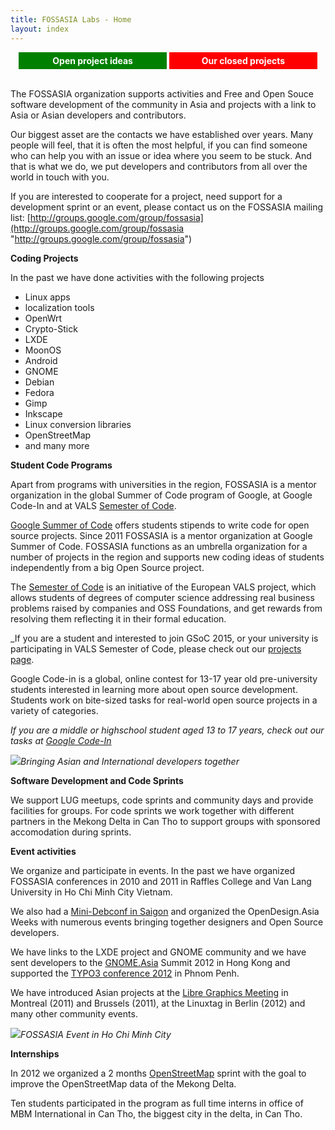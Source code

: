 ```yaml
---
title: FOSSASIA Labs - Home
layout: index
---
```

<div style="overflow: hidden; width: 100%; padding: 0px; text-align: center">
<span onclick="document.location.href = 'ideas.html'" style="min-width:45%;width:45%;display:inline-block;max-width:45%;background-color:green;color:white;margin:0;padding:5px;cursor:pointer;font-weight:bold">Open project ideas</span> 
<span onclick="document.location.href = 'archive.html'" style="min-width:45%;width:45%;display:inline-block;max-width:45%;background-color:red;color:white;margin:0;padding:5px;cursor:pointer;font-weight:bold">Our closed projects</span> 
</div>
<br/>

The FOSSASIA organization supports activities and Free and Open Souce
software development of the community in Asia and projects with a link to Asia
or Asian developers and contributors.

Our biggest asset are the contacts we have established over years. Many
people will feel, that it is often the most helpful, if you can find someone
who can help you with an issue or idea where you seem to be stuck. And that is
what we do, we put developers and contributors from all over the world in touch
with you.

If you are interested to cooperate for a project, need support for a
development sprint or an event, please contact us on the FOSSASIA mailing
list: [http://groups.google.com/group/fossasia](http://groups.google.com/group/fossasia "http://groups.google.com/group/fossasia")

**Coding Projects**

In the past we have done activities with the following projects 

*   Linux apps
*   localization tools
*   OpenWrt
*   Crypto-Stick
*   LXDE
*   MoonOS
*   Android
*   GNOME
*   Debian
*   Fedora
*   Gimp
*   Inkscape
*   Linux conversion libraries
*   OpenStreetMap
*   and many more

**Student Code Programs**

Apart from programs with universities in the region, FOSSASIA is a mentor
organization in the global Summer of Code program of Google, at Google Code-In
and at VALS [Semester of Code](http://semesterofcode.com/).

[Google Summer of Code](http://google-melange.com) offers
students stipends to write code for open source projects. Since 2011
FOSSASIA is a mentor organization at Google Summer of Code. FOSSASIA functions
as an umbrella organization for a number of projects in the region and supports
new coding ideas of students independently from a big Open Source project.

The [Semester of Code](http://semesterofcode.com/) is an
initiative of the European VALS project, which allows students of degrees of
computer science addressing real business problems raised by companies and OSS
Foundations, and get rewards from resolving them reflecting it in their formal
education.

_If you are a student and interested to join GSoC 2015, or your university is
participating in VALS Semester of Code, please check out our
[projects page](/ideas.html).

Google Code-in is a global, online contest for 13-17 year old pre-university
students interested in learning more about open source development. Students
work on bite-sized tasks for real-world open source projects in a variety of
categories.

_If you are a middle or highschool student aged 13 to 17 years, check out our
tasks at
[Google Code-In](http://www.google-melange.com/gci/org/google/gci2014/fossasia)_

![](http://blog.fossasia.org/sites/default/files/DSC_0494_0.JPG)_Bringing Asian and International developers together_

**Software Development and Code Sprints**

We support LUG meetups, code sprints and community days and provide
facilities for groups. For code sprints we work together with different
partners in the Mekong Delta in Can Tho to support groups with sponsored
accomodation during sprints.

**Event activities**

We organize and participate in events. In the past we have organized
FOSSASIA conferences in 2010 and 2011 in Raffles College and Van Lang
University in Ho Chi Minh City Vietnam.

We also had a [Mini-Debconf in
  Saigon](http://wiki.debian.org/DebianVietnam/MiniDebConf2010) and organized the OpenDesign.Asia Weeks with numerous events
bringing together designers and Open Source developers.

We have links to the LXDE project and GNOME community and we have sent
developers to the [GNOME.Asia](http://gnome.asia) Summit 2012
in Hong Kong and supported the [TYPO3
  conference 2012](https://t3con12-asia.typo3.org) in Phnom Penh.

We have introduced Asian projects at the
[Libre Graphics Meeting](http://libregraphicsmeeting.org) in
Montreal (2011) and Brussels (2011), at the Linuxtag in Berlin (2012) and many
other community events.

![](http://blog.fossasia.org/sites/default/files/IMG_0430_0.JPG)_FOSSASIA Event in Ho Chi Minh City_

**Internships**

In 2012 we organized a 2 months [OpenStreetMap](http://openstreetmap.org) sprint with the goal
to improve the OpenStreetMap data of the Mekong Delta.

Ten students participated in the program as full time interns in office of
MBM International in Can Tho, the biggest city in the delta, in Can Tho.
